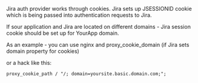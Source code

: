 Jira auth provider works through cookies.
Jira sets up JSESSIONID cookie which is being passed into authentication requests to Jira.

If sour application and Jira are located on different domains - Jira session cookie should be set up for YourApp domain.

As an example - you can use nginx and proxy_cookie_domain (if Jira sets domain property for cookies)

or a hack like this:

    proxy_cookie_path / "/; domain=yoursite.basic.domain.com;";

